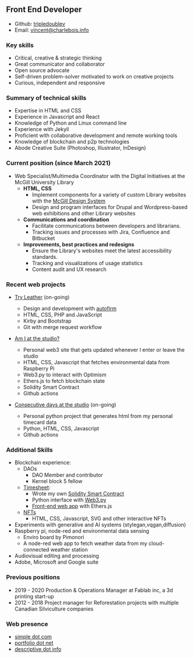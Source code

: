 ## Front End Developer
  
- Github: [tripledoublev](https://github.com/tripledoublev/)
- Email: [vincent@charlebois.info](mailto:vincentcharlebois@gmail.com)


### Key skills  
- Critical, creative & strategic thinking 
- Great communicator and collaborator
- Open source advocate
- Self-driven problem-solver motivated to work on creative projects
- Curious, independent and responsive


### Summary of technical skills
- Expertise in HTML and CSS
- Experience in Javascript and React
- Knowledge of Python and Linux command line
- Experience with Jekyll 
- Proficient with collaborative development and remote working tools
- Knowledge of blockchain and p2p technologies
- Abode Creative Suite (Photoshop, Illustrator, InDesign)


### Current position (since March 2021)
- Web Specialist/Multimedia Coordinator with the Digital Initiatives at the McGill University Library
    * **HTML, CSS** 
        - Implement components for a variety of custom Library websites with the [McGill Design System](https://gitlab.ncs.mcgill.ca/wsg-public/mcgill-ds) 
        - Design and program interfaces for Drupal and Wordpress-based web exhibitions and other Library websites 
    * **Communications and coordination**
        - Facilitate communications between developers and librarians.
        - Tracking issues and processes with Jira, Confluence and Bitbucket
    * **Improvements, best practices and redesigns**
        - Ensure the Library's websites meet the latest accessibility standards.
        - Tracking and visualizations of usage statistics
        - Content audit and UX research

 
### Recent web projects
* [Try Leather](https://tryleather.net) (on-going)
    - Design and development with [autofirm](https://autofirm.biz)
    - HTML, CSS, PHP and JavaScript
    - Kirby and Bootstrap
    - Git with merge request workflow
    
    
* [Am I at the studio?](https://vincent.charlebois.info/am-i/)
    - Personal web3 site that gets updated whenever I enter or leave the studio
    - HTML, CSS, Javascript that fetches environmental data from Raspberry Pi
    - Web3.py to interact with Optimism
    - Ethers.js to fetch blockchain state
    - Solidity Smart Contract
    - Github actions

  
* [Consecutive days at the studio](https://vincent.charlebois.info/consecutive-days/) (on-going)
    - Personal python project that generates html from my personal timecard data
    - Python, HTML, CSS, Javascript
    - Github actions

### Additional Skills
- Blockchain experience: 
    * DAOs
        - DAO Member and contributor
        - Kernel block 5 fellow
    * [Timesheet](#recent-web-projects):
        - Wrote my own [Solidity Smart Contract](https://optimistic.etherscan.io/address/0xaf6c153972fbc7d67feaa9f9d1d08f3c13f79773#code)
        - Python interface with [Web3.py](https://github.com/tripledoublev/timesheet/blob/master/w3py/toggle.py)
        - [Front-end web app](https://vincent.charlebois.info/am-i) with Ethers.js
    * [NFTs](#nft-experiments)
        - HTML, CSS, Javascript, SVG and other interactive NFTs
- Experiments with generative and AI systems (stylegan,vqgan,diffusion)
- Raspberry pi, node-red and environmental data sensing
    * Enviro board by Pimonori
    * A node-red web app to fetch weather data from my cloud-connected weather station
- Audiovisual editing and processing
- Adobe, Microsoft and Google suite

### Previous positions 
 - 2019 - 2020 Production & Operations Manager at Fablab inc, a 3d printing start-up
 - 2012 - 2018 Project manager for Reforestation projects with multiple Canadian Silviculture companies

### Web presence
- [simple dot com](https://vincentcharlebois.com)  
- [portfolio dot net](https://vincentcharlebois.net)  
- [descriptive dot info](https://vincent.charlebois.info)  
